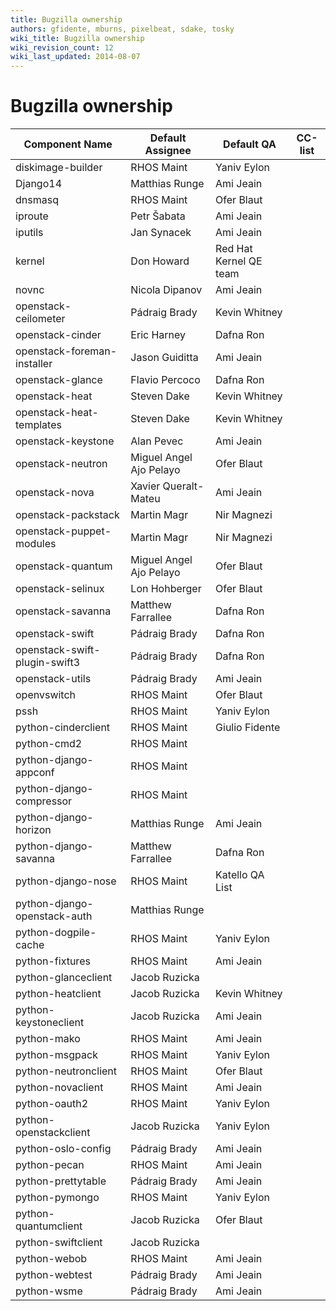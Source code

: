 ```yaml
---
title: Bugzilla ownership
authors: gfidente, mburns, pixelbeat, sdake, tosky
wiki_title: Bugzilla ownership
wiki_revision_count: 12
wiki_last_updated: 2014-08-07
---
```


# Bugzilla ownership

| Component Name                | Default Assignee        | Default QA             | CC-list |
|-------------------------------|-------------------------|------------------------|---------|
| diskimage-builder             | RHOS Maint              | Yaniv Eylon            |         |
| Django14                      | Matthias Runge          | Ami Jeain              |         |
| dnsmasq                       | RHOS Maint              | Ofer Blaut             |         |
| iproute                       | Petr Šabata             | Ami Jeain              |         |
| iputils                       | Jan Synacek             | Ami Jeain              |         |
| kernel                        | Don Howard              | Red Hat Kernel QE team |         |
| novnc                         | Nicola Dipanov          | Ami Jeain              |         |
| openstack-ceilometer          | Pádraig Brady           | Kevin Whitney          |         |
| openstack-cinder              | Eric Harney             | Dafna Ron              |         |
| openstack-foreman-installer   | Jason Guiditta          | Ami Jeain              |         |
| openstack-glance              | Flavio Percoco          | Dafna Ron              |         |
| openstack-heat                | Steven Dake             | Kevin Whitney          |         |
| openstack-heat-templates      | Steven Dake             | Kevin Whitney          |         |
| openstack-keystone            | Alan Pevec              | Ami Jeain              |         |
| openstack-neutron             | Miguel Angel Ajo Pelayo | Ofer Blaut             |         |
| openstack-nova                | Xavier Queralt-Mateu    | Ami Jeain              |         |
| openstack-packstack           | Martin Magr             | Nir Magnezi            |         |
| openstack-puppet-modules      | Martin Magr             | Nir Magnezi            |         |
| openstack-quantum             | Miguel Angel Ajo Pelayo | Ofer Blaut             |         |
| openstack-selinux             | Lon Hohberger           | Ofer Blaut             |         |
| openstack-savanna             | Matthew Farrallee       | Dafna Ron              |         |
| openstack-swift               | Pádraig Brady           | Dafna Ron              |         |
| openstack-swift-plugin-swift3 | Pádraig Brady           | Dafna Ron              |         |
| openstack-utils               | Pádraig Brady           | Ami Jeain              |         |
| openvswitch                   | RHOS Maint              | Ofer Blaut             |         |
| pssh                          | RHOS Maint              | Yaniv Eylon            |         |
| python-cinderclient           | RHOS Maint              | Giulio Fidente         |         |
| python-cmd2                   | RHOS Maint              |                        |         |
| python-django-appconf         | RHOS Maint              |                        |         |
| python-django-compressor      | RHOS Maint              |                        |         |
| python-django-horizon         | Matthias Runge          | Ami Jeain              |         |
| python-django-savanna         | Matthew Farrallee       | Dafna Ron              |         |
| python-django-nose            | RHOS Maint              | Katello QA List        |         |
| python-django-openstack-auth  | Matthias Runge          |                        |         |
| python-dogpile-cache          | RHOS Maint              | Yaniv Eylon            |         |
| python-fixtures               | RHOS Maint              | Ami Jeain              |         |
| python-glanceclient           | Jacob Ruzicka           |                        |         |
| python-heatclient             | Jacob Ruzicka           | Kevin Whitney          |         |
| python-keystoneclient         | Jacob Ruzicka           | Ami Jeain              |         |
| python-mako                   | RHOS Maint              | Ami Jeain              |         |
| python-msgpack                | RHOS Maint              | Yaniv Eylon            |         |
| python-neutronclient          | RHOS Maint              | Ofer Blaut             |         |
| python-novaclient             | RHOS Maint              | Ami Jeain              |         |
| python-oauth2                 | RHOS Maint              | Yaniv Eylon            |         |
| python-openstackclient        | Jacob Ruzicka           | Yaniv Eylon            |         |
| python-oslo-config            | Pádraig Brady           | Ami Jeain              |         |
| python-pecan                  | RHOS Maint              | Ami Jeain              |         |
| python-prettytable            | Pádraig Brady           | Ami Jeain              |         |
| python-pymongo                | RHOS Maint              | Yaniv Eylon            |         |
| python-quantumclient          | Jacob Ruzicka           | Ofer Blaut             |         |
| python-swiftclient            | Jacob Ruzicka           |                        |         |
| python-webob                  | RHOS Maint              | Ami Jeain              |         |
| python-webtest                | Pádraig Brady           | Ami Jeain              |         |
| python-wsme                   | Pádraig Brady           | Ami Jeain              |         |
